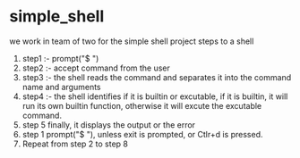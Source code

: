 # simple_shell
we work in team of two for the simple shell project
steps to a shell
1. step1 :- prompt("$ ")
2. step2 :- accept command from the user
3. step3 :- the shell reads the command and separates it into the command name and arguments
4. step4 :- the shell identifies if it is builtin or excutable, if it is builtin, it will run its own builtin function, otherwise it will excute the excutable command.
5. step 5 finally, it displays the output or the error
6. step 1 prompt("$ "), unless exit is prompted, or Ctlr+d is pressed.
7. Repeat from step 2 to step 8
